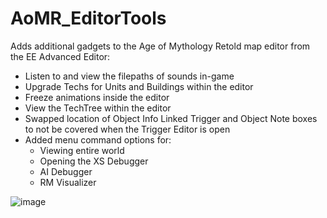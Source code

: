# AoMR_EditorTools
 Adds additional gadgets to the Age of Mythology Retold map editor from the EE Advanced Editor:
  - Listen to and view the filepaths of sounds in-game
  - Upgrade Techs for Units and Buildings within the editor
  - Freeze animations inside the editor
  - View the TechTree within the editor
  - Swapped location of Object Info Linked Trigger and Object Note boxes to not be covered when the Trigger Editor is open
  - Added menu command options for:
    - Viewing entire world
    - Opening the XS Debugger
    - AI Debugger
    - RM Visualizer


 ![image](https://github.com/user-attachments/assets/bfed9565-14f4-443d-9292-0c8201722d0d)
